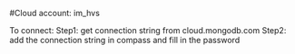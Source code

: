 #Cloud account: im_hvs

To connect:
Step1: get connection string from cloud.mongodb.com
Step2: add the connection string in compass and fill in the password
